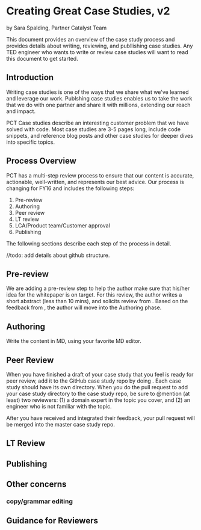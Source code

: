 # Creating Great Case Studies, v2
by Sara Spalding, Partner Catalyst Team


This document provides an overview of the case study process and provides details
about writing, reviewing, and publlishing case studies.  Any TED engineer who
wants to write or review case studies will want to read this document to get
started.

## Introduction
Writing case studies is one of the ways that we share what we've learned and
leverage our work.  Publshing case studies enables us to take the work that we
 do with one partner and share it with millions, extending our reach and impact.

 PCT Case studies describe an interesting customer problem that we have solved
 with code.  Most case studies are 3-5 pages long, include code snippets, and
 reference blog posts and other case studies for deeper dives into specific
 topics.

## Process Overview
PCT has a multi-step review process to ensure that our content is accurate,
actionable, well-written, and represents our best advice.  Our process is
changing for FY16 and includes the following steps:

1. Pre-review
2. Authoring
3. Peer review
4. LT review
5. LCA/Product team/Customer approval
6. Publishing

The following sections describe each step of the process in detail.

//todo:  add details about github structure.

## Pre-review
We are adding a pre-review step to help the author make sure that his/her idea
for the whitepaper is on target.  For this review, the author writes a short
abstract (less than 10 mins), and solicits review from <TBD>.  Based on the
feedback from <TBD>, the author will move into the Authoring phase.

## Authoring
Write the content in MD, using your favorite MD editor.

## Peer Review
When you have finished a draft of your case study that you feel is ready for
peer review, add it to the GitHub case study repo by doing <x>.  Each case study
should have its own directory.  When you do the pull request to add your case study
directory to the case study repo, be sure to @mention (at least) two reviewers: (1) a domain expert in the topic you cover, and (2) an engineer who is not 
familiar with the topic.

After you have received and integrated their feedback, your pull request will be
merged into the master case study repo.
## LT Review
## Publishing
## Other concerns
### copy/grammar editing
## Guidance for Reviewers
